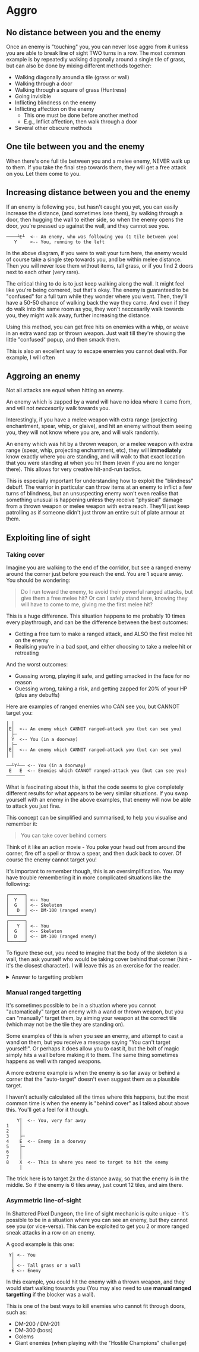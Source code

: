 # Aggro


## No distance between you and the enemy

Once an enemy is "touching" you, you can never lose aggro from it unless you are able to break line
of sight TWO turns in a row. The most common example is by repeatedly walking diagonally around a
single tile of grass, but can also be done by mixing different methods together:

- Walking diagonally around a tile (grass or wall)
- Walking through a door
- Walking through a square of grass (Huntress)
- Going invisible
- Inflicting blindness on the enemy
- Inflicting affection on the enemy
    - This one must be done before another method
    - E.g., Inflict affection, then walk through a door
- Several other obscure methods

## One tile between you and the enemy

When there's one full tile between you and a melee enemy, NEVER walk up to them. If you take the
final step towards them, they will get a free attack on you. Let them come to you.


## Increasing distance between you and the enemy

If an enemy is following you, but hasn't caught you yet, you can easily increase the distance,
(and sometimes lose them), by walking through a door, then hugging the wall to either side, so when
the enemy opens the door, you're pressed up against the wall, and they cannot see you.

```
────┴E┴  <-- An enemy, who was following you (1 tile between you)
   Y     <-- You, running to the left
```

In the above diagram, if you were to wait your turn here, the enemy would of course take a single
step towards you, and be within melee distance. Then you will never lose them without items, tall
grass, or if you find 2 doors next to each other (very rare).

The critical thing to do is to just keep walking along the wall. It might feel like you're being
cornered, but that's okay. The enemy is guaranteed to be "confused" for a full turn while they
wonder where you went. Then, they'll have a 50-50 chance of walking back the way they came. And even
if they do walk into the same room as you, they won't neccesarily walk towards you, they might walk
away, further increasing the distance.

Using this method, you can get free hits on enemies with a whip, or weave in an extra wand zap or
thrown weapon. Just wait till they're showing the little "confused" popup, and then smack them.

This is also an excellent way to escape enemies you cannot deal with. For example, I will often

## Aggroing an enemy

Not all attacks are equal when hitting an enemy.

An enemy which is zapped by a wand will have no idea where it came from, and will not *neccesarily*
walk towards you.

Interestingly, if you have a melee weapon with extra range (projecting enchantment, spear, whip, or
glaive), and hit an enemy without them seeing you, they will not know where you are, and will walk
randomly.

An enemy which was hit by a thrown weapon, or a melee weapon with extra range (spear, whip,
projecting enchantment, etc), they will **immediately** know exactly where you are standing, and
will walk to that exact location that you were standing at when you hit them (even if you are no
longer there). This allows for very creative hit-and-run tactics.

This is especially important for understanding how to exploit the "blindness" debuff. The warrior in
particular can throw items at an enemy to inflict a few turns of blindness, but an unsuspecting
enemy won't even realise that something unusual is happening unless they receive "physical" damage
from a thrown weapon or melee weapon with extra reach. They'll just keep patrolling as if someone
didn't just throw an entire suit of plate armour at them.


## Exploiting line of sight


### Taking cover

Imagine you are walking to the end of the corridor, but see a ranged enemy around the corner just
before you reach the end. You are 1 square away. You should be wondering:

> Do I run toward the enemy, to avoid their powerful ranged attacks, but give them a free melee hit?
> Or can I safely stand here, knowing they will have to come to me, giving me the first melee hit?

This is a huge difference. This situation happens to me probably 10 times every playthrough,
and can be the difference between the best outcomes:
- Getting a free turn to make a ranged attack, and ALSO the first melee hit on the enemy
- Realising you're in a bad spot, and either choosing to take a melee hit or retreating

And the worst outcomes:
- Guessing wrong, playing it safe, and getting smacked in the face for no reason
- Guessing wrong, taking a risk, and getting zapped for 20% of your HP (plus any debuffs)

Here are examples of ranged enemies who CAN see you, but CANNOT target you:

```
│ │
│E│  <-- An enemy which CANNOT ranged-attack you (but can see you)
│ ├─
│ Y  <-- You (in a doorway)
│ ├─
│E│  <-- An enemy which CANNOT ranged-attack you (but can see you)
│ │
```

```
──┴Y┴── <-- You (in a doorway)
 E   E  <-- Enemies which CANNOT ranged-attack you (but can see you)
───────
```

What is fascinating about this, is that the code seems to give completely different results for
what appears to be very similar situations. If you swap yourself with an enemy in the above
examples, that enemy will now be able to attack you just fine.

This concept can be simplified and summarised, to help you visualise and remember it:

> You can take cover behind corners

Think of it like an action movie - You poke your head out from around the corner, fire off a spell
or throw a spear, and then duck back to cover. Of course the enemy cannot target you!

It's important to remember though, this is an oversimplification. You may have trouble remembering
it in more complicated situations like the following:

```
┌──────┐
│  Y   │ <-- You
│  G   │ <-- Skeleton
│   D  │ <-- DM-100 (ranged enemy)
└──────┘
┌──────┐
│   Y  │ <-- You
│  G   │ <-- Skeleton
│  D   │ <-- DM-100 (ranged enemy)
└──────┘
```

To figure these out, you need to imagine that the body of the skeleton is a wall, then ask yourself
who would be taking cover behind that corner (hint - it's the closest character). I will leave this
as an exercise for the reader.

<details>
<summary>Answer to targetting problem</summary>
In the first example, you are able to take cover behind the skeleton, as if there was a straight
wall through the skeleton, and yourself, that kept going.

In the second example, the opposite happens. The straight line always goes through the skeleton,
because the skeleton is the obstacle, and his body is like a wall. Walls cannot be diagonal,
and so you will see that from the perspective of the DM-100, you're standing in the middle of the
room, exposed!
</details>


### Manual ranged targetting

It's sometimes possible to be in a situation where you cannot "automatically" target an enemy with
a wand or thrown weapon, but you can "manually" target them, by aiming your weapon at the correct
tile (which may not be the tile they are standing on).

Some examples of this is when you see an enemy, and attempt to cast a wand on them, but you receive
a message saying "You can't target yourself!". Or perhaps it does allow you to cast it, but the bolt
of magic simply hits a wall before making it to them. The same thing sometimes happens as well with
ranged weapons.

A more extreme example is when the enemy is so far away or behind a corner that the "auto-target"
doesn't even suggest them as a plausible target.

I haven't actually calculated all the times where this happens, but the most common time is when
the enemy is "behind cover" as I talked about above this. You'll get a feel for it though.

```
    Y│  <-- You, very far away
1    │
2    │
3    ├─
4    E  <-- Enemy in a doorway
5    ├─
6    │
7    │
8    X  <-- This is where you need to target to hit the enemy
     │
```

The trick here is to target 2x the distance away, so that the enemy is in the middle. So if the
enemy is 6 tiles away, just count 12 tiles, and aim there.


### Asymmetric line-of-sight

In Shattered Pixel Dungeon, the line of sight mechanic is quite unique - it's possible to be in
a situation where you can see an enemy, but they cannot see you (or vice-versa). This can be
exploited to get you 2 or more ranged sneak attacks in a row on an enemy.

A good example is this one:

```
 Y│ <-- You
  │
  │ <-- Tall grass or a wall
  E <-- Enemy
```

In this example, you could hit the enemy with a thrown weapon, and they would start walking towards
you (You may also need to use **manual ranged targetting** if the blocker was a wall).

This is one of the best ways to kill enemies who cannot fit through doors, such as:

- DM-200 / DM-201
- DM-300 (boss)
- Golems
- Giant enemies (when playing with the "Hostile Champions" challenge)
